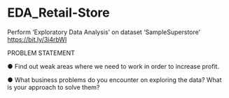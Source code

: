 # EDA_Retail-Store

Perform ‘Exploratory Data Analysis’ on dataset ‘SampleSuperstore’ https://bit.ly/3i4rbWl

PROBLEM STATEMENT

● Find out weak areas where we need to work in order to increase profit.

● What business problems do you encounter on exploring the data? What is your approach to solve them?
